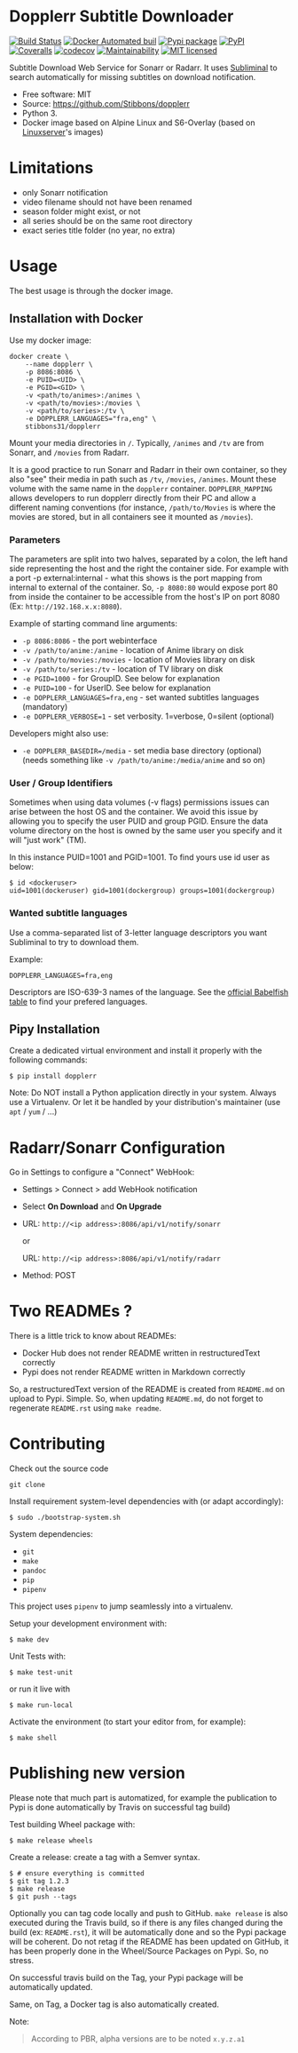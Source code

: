 # Dopplerr Subtitle Downloader

[![Build Status](https://travis-ci.org/Stibbons/dopplerr.svg?branch=master)](https://travis-ci.org/Stibbons/dopplerr)
[![Docker Automated buil](https://img.shields.io/docker/build/stibbons31/dopplerr.svg)](https://hub.docker.com/r/stibbons31/dopplerr/builds/)
[![Pypi package](https://badge.fury.io/py/dopplerr.svg)](https://pypi.python.org/pypi/dopplerr/) [![PyPI](https://img.shields.io/pypi/pyversions/dopplerr.svg)](https://pypi.python.org/pypi/dopplerr/)
[![Coveralls](https://coveralls.io/repos/github/Stibbons/dopplerr/badge.svg)](https://coveralls.io/github/Stibbons/dopplerr)
[![codecov](https://codecov.io/gh/Stibbons/dopplerr/branch/master/graph/badge.svg)](https://codecov.io/gh/Stibbons/dopplerr)
[![Maintainability](https://api.codeclimate.com/v1/badges/62d3040e8e7f37e637bf/maintainability)](https://codeclimate.com/github/Stibbons/dopplerr/maintainability)
[![MIT licensed](https://img.shields.io/badge/license-MIT-blue.svg)](./LICENSE)

Subtitle Download Web Service for Sonarr or Radarr. It uses [Subliminal](https://github.com/Diaoul/subliminal) to search automatically for missing subtitles on download notification.

-   Free software: MIT
-   Source: <https://github.com/Stibbons/dopplerr>
-   Python 3.
-   Docker image based on Alpine Linux and S6-Overlay (based on
    [Linuxserver](https://www.linuxserver.io/)'s images)

# Limitations

- only Sonarr notification
- video filename should not have been renamed
- season folder might exist, or not
- all series should be on the same root directory
- exact series title folder (no year, no extra)

# Usage

The best usage is through the docker image.

## Installation with Docker

Use my docker image:

    docker create \
        --name dopplerr \
        -p 8086:8086 \
        -e PUID=<UID> \
        -e PGID=<GID> \
        -v <path/to/animes>:/animes \
        -v <path/to/movies>:/movies \
        -v <path/to/series>:/tv \
        -e DOPPLERR_LANGUAGES="fra,eng" \
        stibbons31/dopplerr

Mount your media directories in `/`. Typically, `/animes` and `/tv` are from Sonarr, and
`/movies` from Radarr.

It is a good practice to run Sonarr and Radarr in their own container, so they also "see" their
media in path such as `/tv`, `/movies`, `/animes`. Mount these volume with the same name in the
`dopplerr` container. `DOPPLERR_MAPPING` allows developers to run dopplerr directly from their
PC and allow a different naming conventions (for instance, `/path/to/Movies` is where the
movies are stored, but in all containers see it mounted as `/movies`).

### Parameters

The parameters are split into two halves, separated by a colon, the left hand side representing the host and the right the container side. For example with a port -p external:internal - what this shows is the port mapping from internal to external of the container. So, `-p 8080:80` would expose port 80 from inside the container to be accessible from the host's IP on port 8080 (Ex: `http://192.168.x.x:8080`).

Example of starting command line arguments:

-   `-p 8086:8086` - the port webinterface
-   `-v /path/to/anime:/anime` - location of Anime library on disk
-   `-v /path/to/movies:/movies` - location of Movies library on disk
-   `-v /path/to/series:/tv` - location of TV library on disk
-   `-e PGID=1000` - for GroupID. See below for explanation
-   `-e PUID=100` - for UserID. See below for explanation
-   `-e DOPPLERR_LANGUAGES=fra,eng` - set wanted subtitles languages (mandatory)
-   `-e DOPPLERR_VERBOSE=1` - set verbosity. 1=verbose, 0=silent (optional)

Developers might also use:

-   `-e DOPPLERR_BASEDIR=/media` - set media base directory (optional)
    (needs something like `-v /path/to/anime:/media/anime` and so on)

### User / Group Identifiers

Sometimes when using data volumes (-v flags) permissions issues can arise between the host OS and the container. We avoid this issue by allowing you to specify the user PUID and group PGID. Ensure the data volume directory on the host is owned by the same user you specify and it will "just work" (TM).

In this instance PUID=1001 and PGID=1001. To find yours use id user as below:

    $ id <dockeruser>
    uid=1001(dockeruser) gid=1001(dockergroup) groups=1001(dockergroup)

### Wanted subtitle languages

Use a comma-separated list of 3-letter language descriptors you want Subliminal to try to download them.

Example:

    DOPPLERR_LANGUAGES=fra,eng

Descriptors are ISO-639-3 names of the language. See the [official Babelfish table](https://github.com/Diaoul/babelfish/blob/f403000dd63092cfaaae80be9f309fd85c7f20c9/babelfish/data/iso-639-3.tab) to find your prefered languages.

## Pipy Installation

Create a dedicated virtual environment and install it properly with the following commands:

    $ pip install dopplerr

Note: Do NOT install a Python application directly in your system. Always use a Virtualenv. Or let it be handled by your distribution's maintainer (use `apt` / `yum` / ...)

# Radarr/Sonarr Configuration

Go in Settings to configure a "Connect" WebHook:

-   Settings &gt; Connect &gt; add WebHook notification
-   Select **On Download** and **On Upgrade**
-   URL: ```http://<ip address>:8086/api/v1/notify/sonarr```

    or

    URL: ```http://<ip address>:8086/api/v1/notify/radarr```
-   Method: POST

# Two READMEs ?

There is a little trick to know about READMEs:

-   Docker Hub does not render README written in restructuredText correctly
-   Pypi does not render README written in Markdown correctly

So, a restructuredText version of the README is created from `README.md` on upload to Pypi.
Simple. So, when updating `README.md`, do not forget to regenerate `README.rst` using `make readme`.

# Contributing

Check out the source code

    git clone

Install requirement system-level dependencies with (or adapt accordingly):

    $ sudo ./bootstrap-system.sh

System dependencies:

- `git`
- `make`
- `pandoc`
- `pip`
- `pipenv`

This project uses `pipenv` to jump seamlessly into a virtualenv.

Setup your development environment with:

    $ make dev

Unit Tests with:

    $ make test-unit

or run it live with

    $ make run-local

Activate the environment (to start your editor from, for example):

    $ make shell

# Publishing new version

Please note that much part is automatized, for example the publication to Pypi is done automatically by Travis on successful tag build)

Test building Wheel package with:

    $ make release wheels

Create a release: create a tag with a Semver syntax.

    $ # ensure everything is committed
    $ git tag 1.2.3
    $ make release
    $ git push --tags

Optionally you can tag code locally and push to GitHub. `make release` is also executed during the Travis build, so if there is any files changed during the build (ex: `README.rst`), it will be automatically done and so the Pypi package will be coherent. Do not retag if the README has been updated on GitHub, it has been properly done in the Wheel/Source Packages on Pypi. So, no stress.

On successful travis build on the Tag, your Pypi package will be automatically updated.

Same, on Tag, a Docker tag is also automatically created.

Note:

> According to PBR, alpha versions are to be noted `x.y.z.a1`
